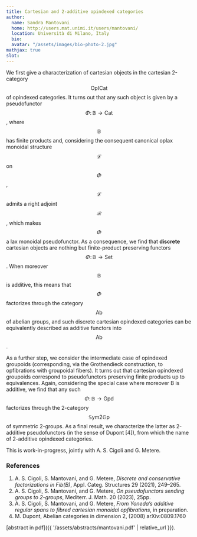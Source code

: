 ```yaml
---
title: Cartesian and 2-additive opindexed categories 
author: 
  name: Sandra Mantovani 
  home: http://users.mat.unimi.it/users/mantovani/
  location: Università di Milano, Italy
  bio: 
  avatar: "/assets/images/bio-photo-2.jpg"
mathjax: true 
slot: 
---
```



We first give a characterization of cartesian objects in the cartesian 2-category $$\mathsf{OpICat}$$ of opindexed categories. It turns out that any such object is given by a pseudofunctor $$\Phi\colon \mathbb{B}\to \mathsf{Cat}$$, where $$\mathbb{B}$$ has finite products and, considering the consequent canonical oplax monoidal structure $$\mathcal{L}$$ on $$\Phi$$, $$\mathcal{L}$$  admits a right adjoint $$\mathcal{R}$$, which makes $$\Phi$$ a lax monoidal pseudofunctor.
As a consequence, we find that **discrete** cartesian objects are nothing but finite-product preserving functors $$\Phi\colon \mathbb{B}\to \mathsf{Set}$$.
When moreover $$\mathbb{B}$$ is additive, this means that $$\Phi$$ factorizes through the category $$\mathsf{Ab}$$ of abelian groups, and such discrete cartesian opindexed categories can be equivalently described as additive functors into $$\mathsf{Ab}$$.

As a further step, we consider the intermediate case of opindexed groupoids (corresponding, via the Grothendieck construction, to opfibrations with groupoidal fibers). It turns out that cartesian opindexed groupoids correspond to pseudofunctors preserving finite products up to equivalences. Again, considering the special case where moreover B is additive, we find that any such $$\Phi\colon \mathbb{B}\to \mathsf{Gpd}$$
 factorizes through the 2-category $${\mathbb{S}\mathsf{ym}2\mathbb{G}\mathsf{p}}$$ of symmetric 2-groups. As a final result, we characterize the latter as 2-additive pseudofunctors (in the sense of Dupont [4]), from which the name of 2-additive opindexed categories.
 
This is work-in-progress, jointly with A. S. Cigoli and G. Metere. 

### References 

1. A. S. Cigoli, S. Mantovani, and G. Metere, *Discrete and conservative factorizations in Fib(B)*, Appl. Categ. Structures 29 (2021), 249–265.
2. A. S. Cigoli, S. Mantovani, and G. Metere, *On pseudofunctors sending groups to 2-groups*, Mediterr. J. Math. 20 (2023), 25pp.
3. A. S. Cigoli, S. Mantovani, and G. Metere, *From Yoneda’s additive regular spans to fibred cartesian monoidal opfibrations*, in preparation.
4. M. Dupont, Abelian categories in dimension 2, (2008) arXiv:0809.1760


[abstract in pdf]({{ '/assets/abstracts/mantovani.pdf' | relative_url }}). 


